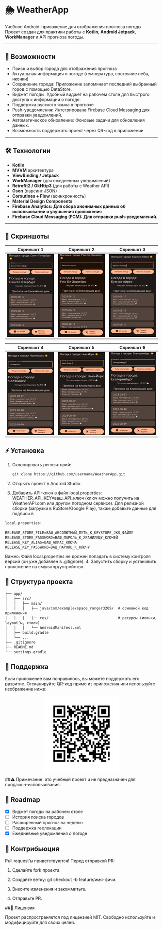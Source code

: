 # 🌦️ WeatherApp

Учебное Android-приложение для отображения прогноза погоды.  
Проект создан для практики работы с **Kotlin**, **Android Jetpack**, **WorkManager** и API прогноза погоды.

---

## 📱 Возможности
- Поиск и выбор города для отображения прогноза
- Актуальная информация о погоде (температура, состояние неба, иконки)
- Сохранение города: Приложение запоминает последний выбранный город с помощью DataStore.
- Виджет погоды: Удобный виджет на рабочем столе для быстрого доступа к информации о погоде.
- Поддержка русского языка в прогнозе
- Push-уведомления: Интегрирована Firebase Cloud Messaging для отправки уведомлений.
- Автоматическое обновление: Фоновые задачи для обновления данных.
- Возможность поддержать проект через QR-код в приложении

---

## 🛠️ Технологии
- **Kotlin**
- **MVVM** архитектура
- **ViewBinding / Jetpack**
- **WorkManager** (для ежедневных уведомлений)
- **Retrofit2 / OkHttp3** (для работы с Weather API)
- **Gson** (парсинг JSON)
- **Coroutines + Flow** (асинхронность)
- **Material Design Components**
- **Firebase Analytics: Для сбора анонимных данных об использовании и улучшения приложения**
- **Firebase Cloud Messaging (FCM): Для отправки push-уведомлений.**
---
## 📱 Скриншоты

| Скриншот 1 | Скриншот 2 | Скриншот 3 |
|------------|------------|------------|
| <img src="images/photo_2025-08-17_15-21-18.jpg" width="200"/> | <img src="images/photo_2025-08-17_15-21-26.jpg" width="200"/> | <img src="images/photo_2025-08-17_15-21-32.jpg" width="200"/> |

| Скриншот 4 | Скриншот 5 | Скриншот 6 |
|------------|------------|------------|
| <img src="images/photo_2025-08-17_15-21-37.jpg" width="200"/> | <img src="images/photo_2025-08-17_15-21-42.jpg" width="200"/> | <img src="images/photo_2025-08-17_15-21-48.jpg" width="200"/> |


## ⚡ Установка
1. Склонировать репозиторий:
   ```bash
   git clone https://github.com/username/WeatherApp.git
2. Открыть проект в Android Studio.

3. Добавить API-ключ в файл local.properties:
   WEATHER_API_KEY=ваш_API_ключ
  (ключ можно получить на WeatherAPI.com
   или другом погодном сервисе).
   Для релизной сборки (загрузки в RuStore/Google Play), также добавьте данные для подписи в
```
local.properties:

RELEASE_STORE_FILE=ВАШ_АБСОЛЮТНЫЙ_ПУТЬ_К_KEYSTORE_JKS_ФАЙЛУ
RELEASE_STORE_PASSWORD=ВАШ_ПАРОЛЬ_К_ХРАНИЛИЩУ_КЛЮЧЕЙ
RELEASE_KEY_ALIAS=ВАШ_АЛИАС_КЛЮЧА
RELEASE_KEY_PASSWORD=ВАШ_ПАРОЛЬ_К_КЛЮЧУ
```
Важно: Файл local.properties не должен попадать в систему контроля версий (он уже добавлен в .gitignore).
4. Запустить сборку и установить приложение на эмулятор/устройство.

## 📂 Структура проекта
```WeatherApp/
├── app/
│   ├── src/
│   │   ├── main/
│   │   │   ├── java/com/example/space_ranger3209/  # основной код приложения
│   │   │   ├── res/                                # ресурсы (иконки, layout’ы, стили)
│   │   │   └── AndroidManifest.xml
│   ├── build.gradle
│   └── ...
├── .gitignore
├── README.md
└── settings.gradle
```
## 🤝 Поддержка

Если приложение вам понравилось, вы можете поддержать его развитие.
Отсканируйте QR-код прямо из приложения или используйте изображение ниже:
<p align="center"> <img src="app/src/main/res/drawable/placeholder_qr_code.png" alt="QR Code" width="250"/> </p>

##⚠️ Примечание: это учебный проект и не предназначен для продакшн-использования.

## 🚀 Roadmap
- [x] Виджет погоды на рабочем столе
- [ ] История поиска городов
- [ ] Расширенный прогноз на неделю
- [ ] Поддержка геолокации
- [x] Ежедневные уведомления о погоде  
  
## 🤝 Контрибьюция

Pull request’ы приветствуются!
Перед отправкой PR:

1. Сделайте fork проекта.

2. Создайте ветку: git checkout -b feature/имя-фичи.

3. Внесите изменения и закоммитьте.

4. Отправьте PR.
   
##📜 Лицензия

Проект распространяется под лицензией MIT.
Свободно используйте и модифицируйте для своих целей.